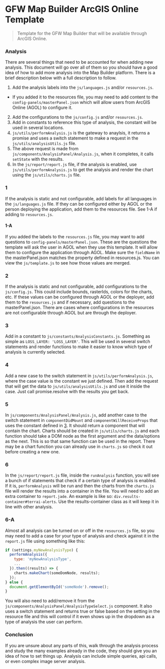 # GFW Map Builder ArcGIS Online Template
> Template for the GFW Map Builder that will be available through ArcGIS Online.

### Analysis
There are several things that need to be accounted for when adding new analysis.  This document will go over all of them so you should have a good idea of how to add more analysis into the Map Builder platform. There is a brief description below with a full description to follow.

1. Add the analysis labels into the `js/languages.js` and/or `resources.js`.
  * If you added it to the resources file, you may need to add content to the `config-panels/masterPanel.json` which will allow users from ArcGIS Online (AGOL) to configure it.
2. Add the configurations to the `js/config.js` and/or `resources.js`.
3. Add in constants to reference this type of analysis, the constant will be used in several locations.
4. `js/utils/performAnalysis.js` is the gateway to anaylsis, it returns a promise and uses a switch statement to make a request in the `js/utils/analysisUtils.js` file.
5. The above request is made from `js/components/AnalysisPanel/Analysis.js`, when it completes, it calls `setState` with the results.
6. In the `js/report/report.js` file, if the analysis is enabled, use `js/utils/performAnalysis.js` to get the analysis and render the chart using the `js/utils/charts.js` file.


### 1
If the analysis is static and not configurable, add labels for all languages in the `js/languages.js` file.  If they can be configured either by AGOL or the person deploying the application, add them to the resources file. See 1-A if adding to `resources.js`.

#### 1-A
If you added the labels to the `resources.js` file, you may want to add questions to `config-panels/masterPanel.json`.  These are the questions the template will ask the user in AGOL when they use this template. It will allow them to configure the application through AGOL. Make sure the `fieldName` in the masterPanel.json matches the property defined in resources.js.  You can view the `js/template.js` to see how those values are merged.

### 2
If the analysis is static and not configurable, add configurations to the `js/config.js`. This could include bounds, rasterIds, colors for the charts, etc. If these values can be configured through AGOL or the deployer, add them to the `resources.js` and if necessary, add questions to the masterPanel.json. There are cases where configurations in the resources are not configurable through AGOL but are through the deployer.

### 3
Add in a constant to `js/constants/AnalysisConstants.js`. Something as simple as `LOSS_LAYER: 'LOSS_LAYER'`. This will be used in several switch statements and render functions to make it easier to know which type of analysis is currently selected.

### 4
Add a new case to the switch statement in `js/utils/performAnalysis.js`, where the case value is the constant we just defined. Then add the request that will get the data to `js/utils/analysisUtils.js` and use it inside the case. Just call promise.resolve with the results you get back.

### 5
In `js/components/AnalysisPanel/Analysis.js`, add another case to the switch statement in `componentDidMount` and `componentWillReceiveProps` that uses the constant defined in [3](#3). It should return a component that will contain the chart.  Charts should be created in `js/utils/charts.js` and each function should take a DOM node as the first argument and the data/options as the next. This is so that same function can be used in the report. There may be a chart function you can already use in `charts.js` so check it out before creating a new one.

### 6
In the `js/report/report.js` file, inside the `runAnalysis` function, you will see a bunch of if statements that check if a certain type of analysis is enabled.  If it is, `performAnalysis` will be run and then the charts from the `charts.js` file will render the results into a container in the file. You will need to add an extra container to `report.jade`. An example is like so: `div.results-container#terrai-alerts`. Use the results-container class as it will keep it in line with other analysis.

### 6-A
Almost all analysis can be turned on or off in the `resources.js` file, so you may need to add a case for your type of analysis and check against it in the `report.js` file using something like this:
```javascript
if (settings.myNewAnalysisType) {
  performAnalysis({
    type: 'myNewAnalysisType',
    ...
  }).then((results) => {
    charts.makeChart(someDomNode, results);
  });
} else {
  document.getElementById('someNode').remove();
}
```
You will also need to add/remove it from the `js/components/AnalysisPanel/AnalysisTypeSelect.js` component. It also uses a switch statement and returns true or false based on the setting in the resource file and this will control if it even shows up in the dropdown as a type of analysis the user can perform.

### Conclusion
If you are unsure about any parts of this, walk through the analysis process and study the many examples already in the code, they should give you an idea of how to set things up.  Analysis can include simple queries, api calls, or even complex image server analysis.
